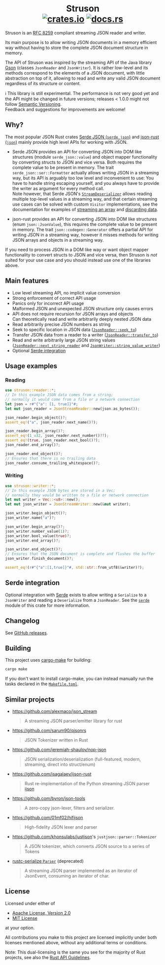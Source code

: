 # <div align="center"> Struson </br> [![crates.io](https://img.shields.io/crates/v/struson)](https://crates.io/crates/struson) [![docs.rs](https://img.shields.io/docsrs/struson?label=docs.rs)](https://docs.rs/struson)</div>

Struson is an [RFC 8259](https://www.rfc-editor.org/rfc/rfc8259.html) compliant streaming JSON reader and writer.

Its main purpose is to allow writing JSON documents in a memory efficient way without having to store the complete JSON document structure in memory.

The API of Struson was inspired by the streaming API of the Java library [Gson](https://github.com/google/gson) (classes `JsonReader` and `JsonWriter`). It is rather low-level and its methods correspond to the elements of a JSON document, with little abstraction on top of it, allowing to read and write any valid JSON document regardless of its structure or content.

ℹ This library is still experimental. The performance is not very good yet and the API might be changed in future versions; releases < 1.0.0 might not follow [Semantic Versioning](https://semver.org/).  
Feedback and suggestions for improvements are welcome!

## Why?

The most popular JSON Rust crates [Serde JSON (`serde_json`)](https://github.com/serde-rs/json) and [json-rust (`json`)](https://github.com/maciejhirsz/json-rust) mainly provide high level APIs for working with JSON.

- Serde JSON provides an API for converting JSON into DOM like structures (module `serde_json::value`) and object mapper functionality by converting structs to JSON and vice versa. Both requires the complete value to be present in memory. The trait `serde_json::ser::Formatter` actually allows writing JSON in a streaming way, but its API is arguably too low level and inconvenient to use: You have to handle string escaping yourself, and you always have to provide the writer as argument for every method call.  
  Note however, that Serde JSON's [`StreamDeserializer`](https://docs.rs/serde_json/latest/serde_json/struct.StreamDeserializer.html) allows reading multiple top-level values in a streaming way, and that certain streaming use cases can be solved with custom `Visitor` implementations, see the documentation for examples of [streaming an array](https://serde.rs/stream-array.html) and [discarding data](https://serde.rs/ignored-any.html).

- json-rust provides an API for converting JSON into DOM like structures (enum `json::JsonValue`), this requires the complete value to be present in memory. The trait `json::codegen::Generator` offers a partial API for writing JSON in a streaming way, however it misses methods for writing JSON arrays and objects in a streaming way.

If you need to process JSON in a DOM like way or want object mapper functionality to convert structs to JSON and vice versa, then Struson is _not_ suited for your use case and you should instead use one of the libraries above.

## Main features

- Low level streaming API, no implicit value conversion
- Strong enforcement of correct API usage
- Panics only for incorrect API usage  
  Malformed JSON and unexpected JSON structure only causes errors
- API does not require recursion for JSON arrays and objects  
  Can theoretically read and write arbitrarily deeply nested JSON data
- Read arbitrarily precise JSON numbers as string
- Seek to specific location in JSON data ([`JsonReader::seek_to`](https://docs.rs/struson/latest/struson/reader/trait.JsonReader.html#tymethod.seek_to))
- Transfer JSON data from a reader to a writer ([`JsonReader::transfer_to`](https://docs.rs/struson/latest/struson/reader/trait.JsonReader.html#tymethod.transfer_to))
- Read and write arbitrarily large JSON string values  
  ([`JsonReader::next_string_reader`](https://docs.rs/struson/latest/struson/reader/trait.JsonReader.html#tymethod.next_string_reader) and [`JsonWriter::string_value_writer`](https://docs.rs/struson/latest/struson/writer/trait.JsonWriter.html#tymethod.string_value_writer))
- Optional [Serde integration](#serde-integration)

## Usage examples

### Reading

```rust
use struson::reader::*;
// In this example JSON data comes from a string;
// normally it would come from a file or a network connection
let json = r#"{"a": [1, true]}"#;
let mut json_reader = JsonStreamReader::new(json.as_bytes());

json_reader.begin_object()?;
assert_eq!("a", json_reader.next_name()?);

json_reader.begin_array()?;
assert_eq!(1_u32, json_reader.next_number()??);
assert_eq!(true, json_reader.next_bool()?);
json_reader.end_array()?;

json_reader.end_object()?;
// Ensures that there is no trailing data
json_reader.consume_trailing_whitespace()?;
```

### Writing

```rust
use struson::writer::*;
// In this example JSON bytes are stored in a Vec;
// normally they would be written to a file or network connection
let mut writer = Vec::<u8>::new();
let mut json_writer = JsonStreamWriter::new(&mut writer);

json_writer.begin_object()?;
json_writer.name("a")?;

json_writer.begin_array()?;
json_writer.number_value(1)?;
json_writer.bool_value(true)?;
json_writer.end_array()?;

json_writer.end_object()?;
// Ensures that the JSON document is complete and flushes the buffer
json_writer.finish_document()?;

assert_eq!(r#"{"a":[1,true]}"#, std::str::from_utf8(&writer)?);
```

## Serde integration

Optional integration with [Serde](https://docs.rs/serde/latest/serde/) exists to allow writing a `Serialize` to a `JsonWriter` and reading a `Deserialize` from a `JsonReader`. See the [`serde`](https://docs.rs/struson/latest/struson/serde/index.html) module of this crate for more information.

## Changelog

See [GitHub releases](https://github.com/Marcono1234/struson/releases).

## Building

This project uses [cargo-make](https://github.com/sagiegurari/cargo-make) for building:

```sh
cargo make
```

If you don't want to install cargo-make, you can instead manually run the tasks declared in the [`Makefile.toml`](Makefile.toml).

## Similar projects

- <https://github.com/alexmaco/json_stream>  
  > A streaming JSON parser/emitter library for rust
- <https://github.com/sarum90/qjsonrs>  
  > JSON Tokenizer written in Rust
- <https://github.com/jeremiah-shaulov/nop-json>  
  > JSON serialization/deserialization (full-featured, modern, streaming, direct into struct/enum)
- <https://github.com/isagalaev/ijson-rust>  
  <!-- Note: Project itself has no README or description -->
  > Rust re-implementation of the Python streaming JSON parser [ijson](https://github.com/isagalaev/ijson)
- <https://github.com/byron/json-tools>
  > A zero-copy json-lexer, filters and serializer.
- <https://github.com/01mf02/hifijson>
  > High-fidelity JSON lexer and parser
- <https://github.com/khonsulabs/justjson>'s `justjson::parser::Tokenizer`
  > A JSON tokenizer, which converts JSON source to a series of Tokens
- [rustc-serialize `Parser`](https://docs.rs/rustc-serialize/latest/rustc_serialize/json/struct.Parser.html) (deprecated)
  > A streaming JSON parser implemented as an iterator of JsonEvent, consuming an iterator of char.

## License

Licensed under either of

- [Apache License, Version 2.0](LICENSE-APACHE)
- [MIT License](LICENSE-MIT)

at your option.

All contributions you make to this project are licensed implicitly under both licenses mentioned above, without any additional terms or conditions.

Note: This dual-licensing is the same you see for the majority of Rust projects, see also the [Rust API Guidelines](https://rust-lang.github.io/api-guidelines/necessities.html#crate-and-its-dependencies-have-a-permissive-license-c-permissive).

